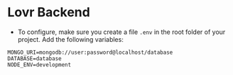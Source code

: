 # Lovr Backend #
- To configure, make sure you create a file `.env` in the root folder of your project.
Add the following variables:
```
MONGO_URI=mongodb://user:password@localhost/database
DATABASE=database
NODE_ENV=development
```